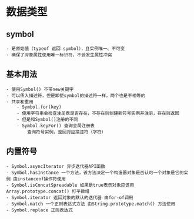# 数据类型
## symbol
    - 是原始值（typeof 返回 symbol），且实例唯一、不可变
    - 确保了对象属性使用唯一标识符，不会发生属性冲突

## 基本用法
    - 使用Symbol() 不带new关键字
    - 可以传入描述符，但是即使symbol的描述符一样，两个也是不相等的
    - 共享和重用
        - Symbol.for(key)
        - 使用字符串会检查注册表是否存在，不存在则创建新符号实例并注册，存在则返回
        - 但是和Symbol()注册的不同
        - Symbol.keyFor() 查询全局注册表
            查询符号实例，返回对应描述符（字符）
## 内置符号
    - Symbol.asyncIterator 异步迭代器API函数
    - Symbol.hasInstance 一个方法，该方法决定一个构造器对象是否认可一个对象是它的实例 由instanceof操作符使用
    - Symbol.isConcatSpreadable 如果是true表示对象应该用Array.prototype.concat() 打平数组
    - Symbol.iterator 返回对象的默认的迭代器 由for-of调用
    - Symbol.match 一个正则表达式方法 由String.prototype.match() 方法使用
    - Symbol.replace 正则表达式